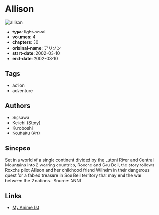 # Allison

![allison](https://cdn.myanimelist.net/images/manga/2/64119.jpg)

-   **type**: light-novel
-   **volumes**: 4
-   **chapters**: 30
-   **original-name**: アリソン
-   **start-date**: 2002-03-10
-   **end-date**: 2002-03-10

## Tags

-   action
-   adventure

## Authors

-   Sigsawa
-   Keiichi (Story)
-   Kuroboshi
-   Kouhaku (Art)

## Sinopse

Set in a world of a single continent divided by the Lutoni River and Central Mountains into 2 warring countries, Roxche and Sou Beil, the story follows Roxche pilot Allison and her childhood friend Wilhelm in their dangerous quest for a fabled treasure in Sou Beil territory that may end the war between the 2 nations. (Source: ANN)

## Links

-   [My Anime list](https://myanimelist.net/manga/7086/Allison)
